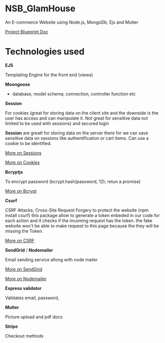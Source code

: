 # NSB_GlamHouse

An E-commerce Website using Node.js, MongoDb, Ejs and Multer

[Project Blueprint Doc](https://docs.google.com/document/d/16EprHSo8TWxUgoSLTqFjA9QAn3_UlqZ0C1YXt4vOSRo/edit?usp=sharing)

# Technologies used

**EJS**

Templating Engine for the front end (views)

**Moongoose**

- database, model schema, connection, controller function etc

**Session**

For cookies (great for storing data on the client site and the downside is the user has access and can manipulate it. Not great for sensitive data not limited to be used with sessions) and secured login

**Session** are greatt for storing data on the server there for we can save sensitive data on sessions like authentification or cart items. Can use a cookie to be identified.

[More on Sessions](https://www.quora.com/What-is-a-session-in-a-Web-Application)

[More on Cookies](https://developer.mozilla.org/en-US/docs/Web/HTTP/Cookies)

**Bcryptjs**

To encrypt password (bcrypt.hash(password, 12); retun a promise)

[More on Bcrypt](https://github.com/dcodeIO/bcrypt.js)

**Csurf**

CSRF Attacks; Cross-Site Request Forgery to protect the website (npm install csurf) this package allow to generate a token enbeded in our code for each action and it checks if the incoming request has the token. the fake website won't be able to make request to this page because the they will be missing the Token.

[More on CSRF](https://www.acunetix.com/websitesecurity/csrf-attacks/)

**SendGrid** / **Nodemailer**

Email sending service allong with node mailer

[More on SendGrid](https://nodemailer.com/about/)

[More on Nodemailer](https://www.acunetix.com/websitesecurity/csrf-attacks/)

**Express validator**

Validates email, password,

**Multer**

Picture upload and pdf docs

**Stripe**

Checkout methods
